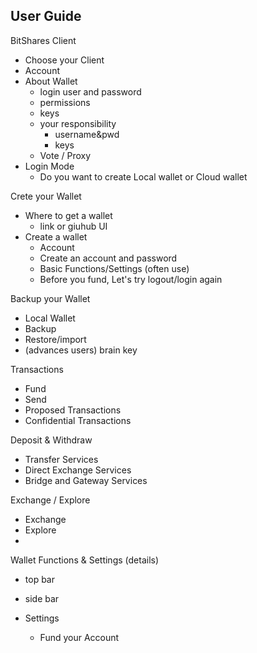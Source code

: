 ## User Guide

BitShares Client
- Choose your Client
- Account
- About Wallet
   - login user and password
   - permissions 
   - keys  
   - your responsibility
      - username&pwd
      - keys
   - Vote / Proxy
- Login Mode
   - Do you want to create Local wallet or Cloud wallet

Crete your Wallet
- Where to get a wallet
   - link or giuhub UI
- Create a wallet
   - Account
   - Create an account and password   
   - Basic Functions/Settings (often use)
   - Before you fund, Let's try logout/login again
   
Backup your Wallet
   - Local Wallet
   - Backup
   - Restore/import
   - (advances users) brain key
   
Transactions
- Fund
- Send
- Proposed Transactions
- Confidential Transactions

Deposit & Withdraw
- Transfer  Services
- Direct Exchange Services
- Bridge and Gateway Services

Exchange / Explore
- Exchange
- Explore
- 

Wallet Functions & Settings (details)
- top bar
- side bar
- Settings







    

   - Fund your Account
   
